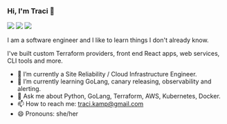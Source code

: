 ### Hi, I'm Traci 👋
<img src="https://img.shields.io/badge/python%20-%2314354C.svg?&style=for-the-badge&logo=python&logoColor=white"/>
<img src="https://img.shields.io/badge/go-%2300ADD8.svg?&style=for-the-badge&logo=go&logoColor=white"/>
<img src="https://img.shields.io/badge/shell_script%20-%23121011.svg?&style=for-the-badge&logo=gnu-bash&logoColor=white"/>



I am a software engineer and I like to learn things I don't already know.

I've built custom Terraform providers, front end React apps, web services, CLI tools and more.

- 🔭 I’m currently a Site Reliability / Cloud Infrastructure Engineer.
- 🌱 I’m currently learning GoLang, canary releasing, observability and alerting.
- 💬 Ask me about Python, GoLang, Terraform, AWS, Kubernetes, Docker.
- 📫 How to reach me: traci.kamp@gmail.com
- 😄 Pronouns: she/her
